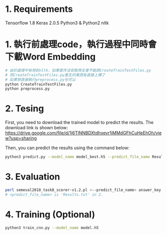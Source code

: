 # 1. Requirements
Tensorflow 1.8
Keras 2.0.5
Python3 & Python2
nltk

# 1. 執行前處理code，執行過程中同時會下載Word Embedding
```Bash
# 由於處理中有用到nltk，如果套件沒安裝齊全會不能跑CreateTrainTestFiles.py
# 而CreateTrainTestFiles.py產生的東西有直接上傳了
# 如果想直接執行preprocess.py也可以
python CreateTrainTestFiles.py
python preprocess.py
```
# 2. Tesing
First, you need to download the trained model to predict the results. The download link is shown below:<br> 
https://drive.google.com/file/d/1j6TlNNBDXtdhxevr1jMMdGFhCuHeEhOh/view?usp=sharing

Then, you can predict the results using the command below:
```Bash
python3 predict.py --model_name model_best.h5 --predict_file_name Results.txt
```
# 3. Evaluation
```Bash
perl semeval2010_task8_scorer-v1.2.pl <--predict_file_name> answer_key.txt
# <predict_file_name> is 'Results.txt' in 2.
```
# 4. Training (Optional)
```Bash
python3 train_cnn.py --model_name model.h5
```
